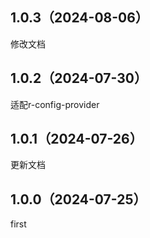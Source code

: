 ## 1.0.3（2024-08-06）
修改文档
## 1.0.2（2024-07-30）
适配r-config-provider
## 1.0.1（2024-07-26）
更新文档
## 1.0.0（2024-07-25）
first
